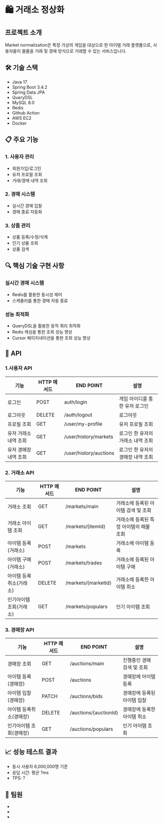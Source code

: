 # 🛍️ 거래소 정상화

## 프로젝트 소개
Market normalization은 특정 가상의 게임을 대상으로 한 아이템 거래 플랫폼으로, 사용자들이 물품을 거래 및 경매 방식으로 거래할 수 있는 서비스입니다.

## 🛠️ 기술 스택

- Java 17
- Spring Boot 3.4.2
- Spring Data JPA
- QueryDSL
- MySQL 8.0
- Redis
- Github Action
- AWS EC2
- Docker

## 📋 주요 기능

### 1. 사용자 관리
- 회원가입/로그인
- 유저 프로필 조회
- 거래/경매 내역 조회

### 2. 경매 시스템
- 실시간 경매 입찰
- 경매 종료 자동화

### 3. 상품 관리
- 상품 등록/수정/삭제
- 인기 상품 조회
- 상품 검색


## 🔍 핵심 기술 구현 사항

### 실시간 경매 시스템
- Redis를 활용한 동시성 제어
- 스케줄러를 통한 경매 자동 종료

### 성능 최적화
- QueryDSL을 활용한 동적 쿼리 최적화
- Redis 캐싱을 통한 조회 성능 향상
- Cursor 페이지네이션을 통한 조회 성능 향상

## 📝 API 

### 1.사용자 API

| 기능 |HTTP 메서드|END POINT  | 설명 |
|-|-|-|-|
로그인|POST|auth/login|게임 아이디를 통한 유저 로그인
로그아웃|	DELETE|	/auth/logout|로그아웃
프로필 조회|	GET|	/user/my-profile|유저 프로필 조회
유저 거래소 내역 조회|	GET	|/user/history/markets|로그인 한 유저의 거래소 내역 조회
유저 경매장 내역 조회|	GET	|/user/history/auctions|로그인 한 유저의 경매장 내역 조회

### 2. 거래소 API
| 기능 |HTTP 메서드|END POINT  | 설명 |
|-|-|-|-|
거래소 조회|	GET|	/markets/main| 거래소에 등록된 아이템 검색 및 조회
거래소 아이템 조회|	GET|	/markets/{itemId}|거래소에 등록된 특정 아이템의 매물 조회
아이템 등록(거래소)|	POST|	/markets| 거래소에 아이템 등록
아이템 구매(거래소)|	POST|	/markets/trades| 거래소에 등록된 아이템 구매
아이템 등록취소(거래소)|	DELETE|	/markets/{marketId}| 거래소에 등록한 아이템 취소|
인기아이템 조회(거래소)|	GET|	/markets/populars| 인기 아이템 조회|

### 3. 경매장 API
| 기능 |HTTP 메서드|END POINT  | 설명 |
|-|-|-|-|
경매장 조회|	GET	|/auctions/main|진행중인 경매 검색 및 조회
아이템 등록(경매장)|	POST	|/auctions|경매장에 아이템 등록
아이템 입찰(경매장)|	PATCH	|/auctions/bids|경매장에 등록된 아이템 입찰
아이템 등록취소(경매장)|	DELETE	|/auctions/{auctionId}|경매장에 등록한 아이템 취소
인기아이템 조회(경매장)|	GET	|/auctions/populars|인기 아이템 조회

## 📈 성능 테스트 결과

  - 동시 사용자 6,000,000명 기준
  - 응답 시간: 평균 ?ms
  - TPS: ?

## 👥 팀원
- 
- 
- 
